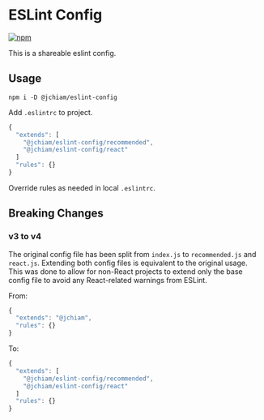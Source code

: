 # ESLint Config

[![npm](https://img.shields.io/npm/v/@jchiam/eslint-config.svg)](https://npmjs.org/package/@jchiam/eslint-config)

This is a shareable eslint config.

## Usage

```
npm i -D @jchiam/eslint-config
```

Add `.eslintrc` to project.
```javascript
{
  "extends": [
    "@jchiam/eslint-config/recommended",
    "@jchiam/eslint-config/react"
  ]
  "rules": {}
}
```

Override rules as needed in local `.eslintrc`.

## Breaking Changes

### v3 to v4

The original config file has been split from `index.js` to `recommended.js` and `react.js`. Extending both config files is equivalent to the original usage. This was done to allow for non-React projects to extend only the base config file to avoid any React-related warnings from ESLint.

From:
```javascript
{
  "extends": "@jchiam",
  "rules": {}
}
```

To:
```javascript
{
  "extends": [
    "@jchiam/eslint-config/recommended",
    "@jchiam/eslint-config/react"
  ]
  "rules": {}
}
```
